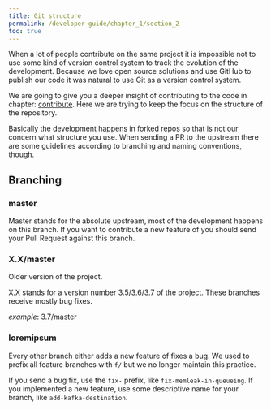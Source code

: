 ```yaml
---
title: Git structure
permalink: /developer-guide/chapter_1/section_2
toc: true
---
```


When a lot of people contribute on the same project it is impossible not to use
some kind of version control system to track the evolution of the development.
Because we love open source solutions and use GitHub to publish our code it was 
natural to use Git as a version control system. 

We are going to give you a deeper insight of contributing to the code in
chapter: [contribute](). Here we are trying to keep the focus on the structure
of the repository.

Basically the development happens in forked repos so that is not our concern what 
structure you use. When sending a PR to the upstream there are some guidelines
according to branching and naming conventions, though.

## Branching

### master
Master stands for the absolute upstream, most of the development happens on this branch. If you
want to contribute a new feature of you should send your Pull Request against this branch.

### X.X/master
Older version of the project.

X.X stands for a version number 3.5/3.6/3.7 of the project. These branches receive mostly
bug fixes.

_example_: 3.7/master

### loremipsum
Every other branch either adds a new feature of fixes a bug. We used to prefix all feature
branches with `f/` but we no longer maintain this practice.

If you send a bug fix, use the `fix-` prefix, like `fix-memleak-in-queueing`. If you implemented a new feature,
use some descriptive name for your branch, like `add-kafka-destination`.
